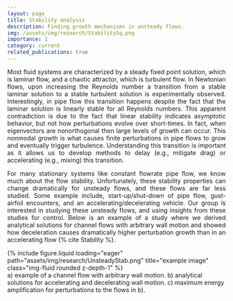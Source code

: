 ```yaml
---
layout: page
title: Stability analysis
description: Finding growth mechanisms in unsteady flows.
img: /assets/img/research/StabilitySq.png
importance: 1
category: current
related_publications: true
---
```


<p style="text-align: justify;">
Most fluid systems are characterized by a steady fixed point solution, which is laminar flow, and a chaotic attractor, which is turbulent flow. In Newtonian flows, upon increasing the Reynolds number a transition from a stable laminar solution to a stable turbulent solution is experimentally observed. Interestingly, in pipe flow this transition happens despite the fact that the laminar solution is linearly stable for all Reynolds numbers. This apparent contradiction is due to the fact that linear stability indicates asymptotic behavior, but not how perturbations evolve over short-times. In fact, when eigenvectors are nonorthogonal then large levels of growth can occur. This nonmodal growth is what causes finite perturbations in pipe flows to grow and eventually trigger turbulence. Understanding this transition is important as it allows us to develop methods to delay (e.g., mitigate drag) or accelerating (e.g., mixing) this transition.
</p>

<p style="text-align: justify;">
For many stationary systems like constant flowrate pipe flow, we know much about the flow stability. Unfortunately, these stability properties can change dramatically for unsteady flows, and these flows are far less studied. Some example include, start-up/shut-down of pipe flow, gust-airfoil encounters, and an accelerating/decelerating vehicle. Our group is interested in studying these unsteady flows, and using insights from these studies for control. Below is an example of a study where we derived analytical solutions for channel flows with arbitrary wall motion and showed how deceleration causes dramatically higher perturbation growth than in an accelerating flow {% cite Stability %}.  
</p>

<div class="row">
    <div class="col-sm mt-3 mt-md-0">
        {% include figure.liquid loading="eager" path="assets/img/research/UnsteadyStab.png" title="example image" class="img-fluid rounded z-depth-1" %}
    </div>
</div>
<div class="caption">
    a) example of a channel flow with arbitrary wall motion. b) analytical solutions for accelerating and decelerating wall motion. c) maximum energy amplification for perturbations to the flows in b).
</div>

